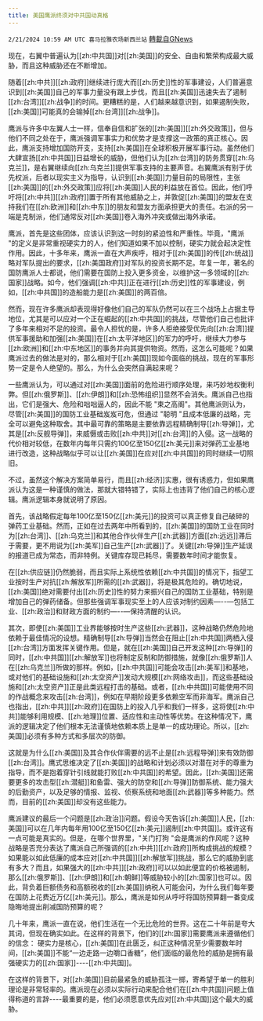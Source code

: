 ```yaml
---
title: 美国鹰派终须对中共国动真格
---
```

`2/21/2024 10:59 AM UTC 喜马拉雅农场新西兰站` [轉載自GNews](https://gnews.org/articles/2328697)

现在，右翼中普遍认为[[zh:中共国]]对[[zh:美国]]的安全、自由和繁荣构成最大威胁，而且这种威胁还在不断增加。

随着[[zh:中共]][[zh:政府]]继续进行庞大而[[zh:历史]]性的军事建设，人们普遍意识到[[zh:美国]]自己的军事力量没有跟上步伐，而且[[zh:美国]]迅速失去了遏制[[zh:台湾]][[zh:战争]]的时间。更糟糕的是，人们越来越意识到，如果遏制失败，[[zh:美国]]可能真的会输掉[[zh:台湾]][[zh:战争]]。

鹰派与许多中左翼人士一样，信奉自信和扩张的[[zh:美国]][[zh:外交政策]]，但与他们不同之处在于，鹰派强调军事实力和优势才是支撑这一政策的真正核心。因此，鹰派支持增加国防开支，支持[[zh:美国]]在全球积极开展军事行动。虽然他们大肆宣扬[[zh:中共国]]日益增长的威胁，但他们认为[[zh:台湾]]的防务贯穿[[zh:乌克兰]]，是右翼继续向[[zh:乌克兰]]提供军事支持的主要声音。右翼鹰派有别于优先权派，后者以现实主义为指导，认识到[[zh:美国]]力量目前的局限性，主张[[zh:美国]]的[[zh:外交政策]]应将[[zh:美国]]人民的利益放在首位。因此，他们呼吁将[[zh:中共]][[zh:政府]]置于所有其他威胁之上，并敦促[[zh:美国]]的盟友在支持我们在[[zh:欧洲]]和[[zh:中东]]的朋友和盟友方面承担更大的责任。右派的另一端是克制派，他们通常反对[[zh:美国]]卷入海外冲突或做出海外承诺。

鹰派，首先是这些团体，应该认识到这一时刻的紧迫性和严重性。毕竟，"鹰派 "的定义是非常重视硬实力的人，他们知道如果不加以控制，硬实力就会起决定性作用。因此，十多年来，鹰派一直在大声疾呼，相对于[[zh:美国]]的传[[zh:统战]]略对军队提出的要求，[[zh:美国政府]]对军队的投资长期不足。年复一年，著名的国防鹰派人士都说，他们需要在国防上投入更多资金，以维护这一多领域的[[zh:国家]]战略。如今，他们强调[[zh:中共]]正在进行[[zh:历史]]性的军事建设，例如，[[zh:中共国]]的造船能力是[[zh:美国]]的两百倍。

然而，现在许多鹰派却表现得好像他们自己的军队仍然可以在三个战场上占据主导地位，尤其是可以应对一个正在崛起的[[zh:中共国]]的挑战，尽管他们自己也批评了多年来相对不足的投资。最令人担忧的是，许多人拒绝接受优先向[[zh:台湾]]提供军事援助和加强[[zh:美国]]在[[zh:太平洋地区]]的军力的呼吁，继续大力参与[[zh:欧洲]]和[[zh:中东地区]]的事务并向其提供物资。然而，这怎么可能呢？如果鹰派过去的做法是对的，那么相对于[[zh:美国]]现如今面临的挑战，现在的军事形势一定是令人绝望的。那么，为什么会突然自满起来呢？

一些鹰派认为，可以通过对[[zh:美国]]面前的危险进行顺序处理，来巧妙地权衡利弊。但[[zh:俄罗斯]]、[[zh:伊朗]]和[[zh:恐怖组织]]显然不会消失。鹰派自己也指出，它们是强大、危险和咄咄逼人的，因此不能 "束之高阁"。其他鹰派则认为，尽管[[zh:美国]]的国防工业基础岌岌可危，但通过 "聪明 "且成本低廉的战略，完全可以避免这种取舍。其中最可靠的策略是主要依靠远程精确制导[[zh:导弹]]，尤其是[[zh:反舰导弹]]，来威慑或击败[[zh:中共]]对[[zh:台湾]]的入侵。这一战略的代价相对较低，在数年内每年只需约100亿至150亿[[zh:美元]]来对弹药工业基地进行改造，这种战略似乎可以让[[zh:美国]]在应对[[zh:中共国]]的同时继续一切照旧。

不过，虽然这个解决方案简单易行，而且[[zh:经济]]实惠，很有诱惑力，但如果鹰派认为这是一种谨慎的做法，那就大错特错了，实际上也违背了他们自己的核心逻辑。鹰派逻辑本身就说明了原因。

首先，该战略假定每年100亿至150亿[[zh:美元]]的投资可以真正修复自己破碎的弹药工业基础。然而，正如在过去两年中所看到的，[[zh:美国]]的国防工业在同时为[[zh:台湾]]、[[zh:乌克兰]]和其他合作伙伴生产[[zh:武器]]方面[[zh:远远]]滞后于需要，更不用说为[[zh:美军]]自己生产[[zh:武器]]了。关键[[zh:导弹]]生产延误的报道已成为常态，而非特例。关键库存现已耗尽，需要数年时间才能恢复。

在[[zh:供应链]]仍然脆弱，而且实际上系统性依赖[[zh:中共国]]的情况下，指望工业按时生产对抗[[zh:解放军]]所需的[[zh:武器]]，将是极其危险的。确切地说，[[zh:美国]]绝对需要付出[[zh:历史]]性的努力来振兴自己的国防工业基础，特别是增加自己的弹药储备。但那些强调军事现实至上的人应该对制约因素—--—包括工业、[[zh:政治]]和财政方面的制约—--—保持清醒的认识。

其次，即使[[zh:美国]]工业界能够按时生产这些[[zh:武器]]，这种战略仍然危险地依赖于最佳情况的设想。精确制导[[zh:导弹]]当然会在阻止[[zh:中共国]]两栖入侵[[zh:台湾]]方面发挥关键作用。但是，就在[[zh:美国]]自己开发这种[[zh:导弹]]的同时，[[zh:中共国]][[zh:解放军]]也将制定反制和防御措施，就像[[zh:俄罗斯]]人在[[zh:乌克兰]]所做的那样。例如，[[zh:中共国]]可能会攻击[[zh:美军]]和基地，或对他们的基础设施和[[zh:太空资产]]发动大规模[[zh:网络攻击]]，而这些基础设施和[[zh:太空资产]]正是此类远程打击的基础。或者，[[zh:中共国]]可能使用不同的作战概念来攻击[[zh:台湾]]，例如在早期阶段更多依赖空军而非海军。鹰派自己也指出，[[zh:中共]][[zh:政府]]在国防上的投入几乎和我们一样多，这将使[[zh:中共]]能够利用规模、[[zh:地理]]位置、适应性和主动性等优势。在这种情况下，鹰派的逻辑决定了他们根本无法谨慎地依赖本质上是单一的成功理论。所以，[[zh:美国]]必须有多种方式和多层次的防御。

这就是为什么[[zh:美国]]及其合作伙伴需要的远不止是[[zh:远程导弹]]来有效防御[[zh:台湾]]。鹰式思维决定了[[zh:美国]]的战略和计划必须以对潜在对手的尊重为指导，而不是抱着穿针引线就能打败[[zh:中共国]]的希望。因此，[[zh:美国]]还需要更多的攻击型[[zh:潜艇]]和鱼雷、强大的防空和[[zh:导弹]]防御系统、能力强大的后勤资产，以及足够的情报、监视、侦察系统和地面[[zh:武器]]等多种能力。然而，目前的[[zh:美国]]却没有这些能力。

鹰派建议的最后一个问题是[[zh:政治]]问题。假设今天告诉[[zh:美国]]人民，[[zh:美国]]可以在几年内每年用100亿至150亿[[zh:美元]]遏制[[zh:中共国]]。或许这有一点可能是真实的。但是，在哪个世界里，"关门打狗 "会是鹰派的作风呢？这种战略是否充分表达了鹰派自己所强调的[[zh:中共]][[zh:政府]]所构成挑战的规模？如果能以如此低廉的成本应对[[zh:中共国]][[zh:解放军]]挑战，那么它的威胁到底有多大？而且，如果强大的[[zh:中共]][[zh:政府]]可以以如此便宜的价格被遏制，那么[[zh:俄罗斯]]、[[zh:伊朗]]和[[zh:朝鲜]]等威胁较小的[[zh:国家]]也可以。因此，背负着巨额债务和高额税收的[[zh:美国]]纳税人可能会问，为什么我们每年要在国防上花费近万亿[[zh:美元]]。那么，鹰派是如何从呼吁将国防预算翻一番变成隐晦地提出削减国防预算的呢？

几十年来，鹰派一直在说，他们生活在一个无比危险的世界。这在二十年前是夸大其词，但现在确实如此。在这样的背景下，他们的[[zh:国家]]需要鹰派来遵循他们的信念： 硬实力是核心，[[zh:美国]]在此匮乏，纠正这种情况至少需要数年时间，[[zh:美国]]不能“一边走路一边嚼口香糖”，他们面临的最危险的威胁是拥有最强硬实力的[[zh:国家]]----[[zh:中共国]]。

在这样的背景下，对[[zh:美国]]目前最紧急的威胁孤注一掷，寄希望于单一的胜利理论是非常轻率的。鹰派现在必须以实际行动来配合他们在[[zh:中共国]]问题上值得称道的言辞----最重要的是，他们必须愿意优先应对[[zh:中共国]]这个最大的威胁。


